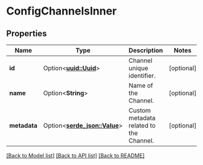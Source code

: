 # ConfigChannelsInner

## Properties

Name | Type | Description | Notes
------------ | ------------- | ------------- | -------------
**id** | Option<[**uuid::Uuid**](uuid::Uuid.md)> | Channel unique identifier. | [optional]
**name** | Option<**String**> | Name of the Channel. | [optional]
**metadata** | Option<[**serde_json::Value**](.md)> | Custom metadata related to the Channel. | [optional]

[[Back to Model list]](../README.md#documentation-for-models) [[Back to API list]](../README.md#documentation-for-api-endpoints) [[Back to README]](../README.md)


